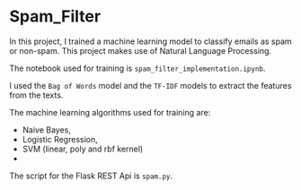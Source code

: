 # Spam_Filter
In this project, I trained a machine learning model to classify emails as spam or non-spam. 
This project makes use of Natural Language Processing.

The notebook used for training is `spam_filter_implementation.ipynb`.

I used the `Bag of Words` model and the `TF-IDF` models to extract the features from the texts.

The machine learning algorithms used for training are:
- Naive Bayes,
- Logistic Regression, 
- SVM (linear, poly and rbf kernel)
- 
The script for the Flask REST Api is `spam.py`.
